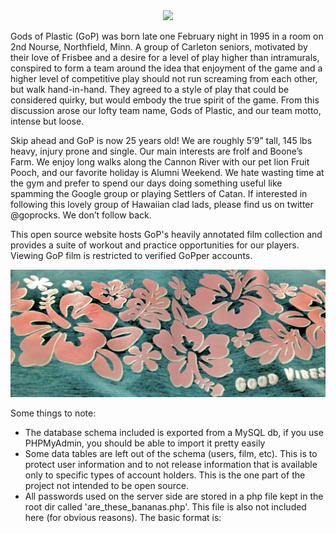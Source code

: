 <div style="text-align:center"><img src="http://collegechampionships.usaultimate.org/wp-content/uploads/2017/05/CarletonGOP_M_2019.jpg" /></div>


Gods of Plastic (GoP) was born late one February night in 1995 in a room on 2nd Nourse, Northfield, Minn. A group of Carleton seniors, motivated by their love of Frisbee and a desire for a level of play higher than intramurals, conspired to form a team around the idea that enjoyment of the game and a higher level of competitive play should not run screaming from each other, but walk hand-in-hand. They agreed to a style of play that could be considered quirky, but would embody the true spirit of the game. From this discussion arose our lofty team name, Gods of Plastic, and our team motto, intense but loose.

Skip ahead and GoP is now 25 years old! We are roughly 5’9” tall, 145 lbs heavy, injury prone and single. Our main interests are frolf and Boone’s Farm. We enjoy long walks along the Cannon River with our pet lion Fruit Pooch, and our favorite holiday is Alumni Weekend. We hate wasting time at the gym and prefer to spend our days doing something useful like spamming the Google group or playing Settlers of Catan. If interested in following this lovely group of Hawaiian clad lads, please find us on twitter @goprocks. We don’t follow back.

This open source website hosts GoP's heavily annotated film collection and provides a suite of workout and practice opportunities for our players. Viewing GoP film is restricted to verified GoPper accounts.

<div style="text-align:center"><img src="https://raw.githubusercontent.com/Ulthran/GoPWebsite/master/assets/gvo.jpg" /></div>

Some things to note:

 - The database schema included is exported from a MySQL db, if you use PHPMyAdmin, you should be able to import it pretty easily
 - Some data tables are left out of the schema (users, film, etc). This is to protect user information and to not release information that is available only to specific types of account holders. This is the one part of the project not intended to be open source.
 - All passwords used on the server side are stored in a php file kept in the root dir called 'are_these_bananas.php'. This file is also not included here (for obvious reasons). The basic format is:
    <?php
       // This is a password for the SMTP server
       $smtp_password = 'password123';
       // ...
    ?>

